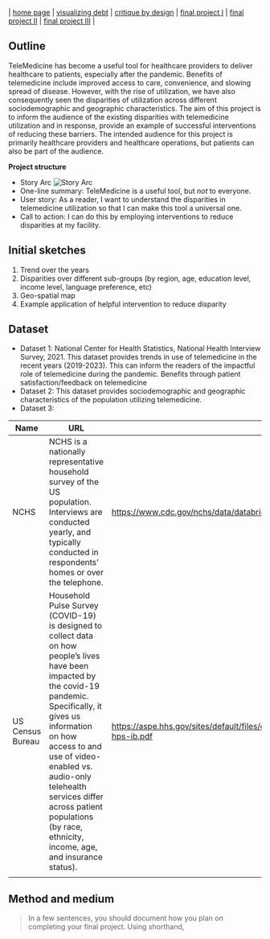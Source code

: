 | [home page](https://talktalki.github.io/grace_portfolio/) | [visualizing debt](visualizing-government-debt) | [critique by design](critique-by-design) | [final project I](final-project-part-one) | [final project II](final-project-part-two) | [final project III](final-project-part-three) |


## Outline
TeleMedicine has become a useful tool for healthcare providers to deliver healthcare to patients, especially after the pandemic. Benefits of telemedicine include improved access to care, convenience, and slowing spread of disease. However, with the rise of utilization, we have also consequently seen the disparities of utilization across different sociodemographic and geographic characteristics. The aim of this project is to inform the audience of the existing disparities with telemedicine utilization and in response, provide an example of successful interventions of reducing these barriers. The intended audience for this project is primarily healthcare providers and healthcare operations, but patients can also be part of the audience.

**Project structure**
- Story Arc
![Story Arc](story_arc.png)
- One-line summary: TeleMedicine is a useful tool, but *not* to everyone.
- User story: As a reader, I want to understand the disparities in telemedicine utilization so that I can make this tool a universal one.
- Call to action: I can do this by employing interventions to reduce disparities at my facility.

## Initial sketches
1. Trend over the years
2. Disparities over different sub-groups (by region, age, education level, income level, language preference, etc)
3. Geo-spatial map
4. Example application of helpful intervention to reduce disparity

## Dataset
- Dataset 1: National Center for Health Statistics, National Health Interview Survey, 2021.
This dataset provides trends in use of telemedicine in the recent years (2019-2023). This can inform the readers of the impactful role of telemedicine during the pandemic.
Benefits through patient satisfaction/feedback on telemedicine
- Dataset 2: 
This dataset provides sociodemographic and geographic characteristics of the population utilizing telemedicine.
- Dataset 3:

| Name | URL | Description |
|------|-----|-------------|
| NCHS | NCHS is a nationally representative household survey of the US population. Interviews are conducted yearly, and typically conducted in respondents’ homes or over the telephone. | https://www.cdc.gov/nchs/data/databriefs/db445-tables.pdf#1 |
| US Census Bureau | Household Pulse Survey (COVID-19) is designed to collect data on how people’s lives have been impacted by the covid-19 pandemic. Specifically, it gives us information on how access to and use of video-enabled vs. audio-only telehealth services differ across patient populations (by race, ethnicity, income, age, and insurance status). | https://aspe.hhs.gov/sites/default/files/documents/4e1853c0b4885112b2994680a58af9ed/telehealth-hps-ib.pdf |
|      |     |             |

## Method and medium
> In a few sentences, you should document how you plan on completing your final project.
Using shorthand, 
